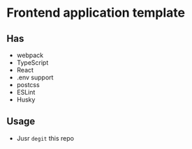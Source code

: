 # Frontend application template

## Has

- webpack
- TypeScript
- React
- .env support
- postcss
- ESLint
- Husky

## Usage

- Jusr `degit` this repo
